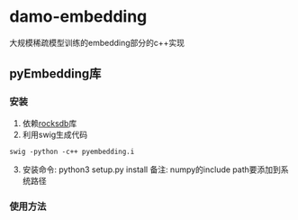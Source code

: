 # damo-embedding
大规模稀疏模型训练的embedding部分的c++实现

## pyEmbedding库

### 安装
1. 依赖[rocksdb](https://github.com/facebook/rocksdb/)库
2. 利用swig生成代码
```shell
swig -python -c++ pyembedding.i
```
3. 安装命令: python3 setup.py install
备注:
numpy的include path要添加到系统路径


### 使用方法



